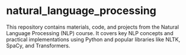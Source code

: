 # natural_language_processing
This repository contains materials, code, and projects from the Natural Language Processing (NLP) course. It covers key NLP concepts and practical implementations using Python and popular libraries like NLTK, SpaCy, and Transformers.
